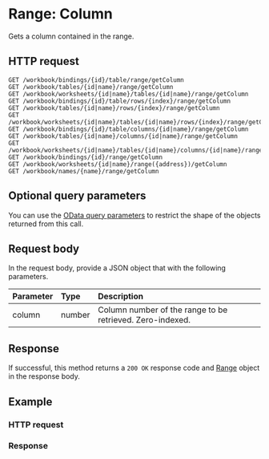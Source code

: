 # Range: Column

Gets a column contained in the range.
## HTTP request
```http
GET /workbook/bindings/{id}/table/range/getColumn
GET /workbook/tables/{id|name}/range/getColumn
GET /workbook/worksheets/{id|name}/tables/{id|name}/range/getColumn
GET /workbook/bindings/{id}/table/rows/{index}/range/getColumn
GET /workbook/tables/{id|name}/rows/{index}/range/getColumn
GET /workbook/worksheets/{id|name}/tables/{id|name}/rows/{index}/range/getColumn
GET /workbook/bindings/{id}/table/columns/{id|name}/range/getColumn
GET /workbook/tables/{id|name}/columns/{id|name}/range/getColumn
GET /workbook/worksheets/{id|name}/tables/{id|name}/columns/{id|name}/range/getColumn
GET /workbook/bindings/{id}/range/getColumn
GET /workbook/worksheets/{id|name}/range({address})/getColumn
GET /workbook/names/{name}/range/getColumn
```
## Optional query parameters
You can use the [OData query parameters](odata-optional-query-parameters.md) to restrict the shape of the objects returned from this call.

## Request body
In the request body, provide a JSON object that with the following parameters.

| Parameter	   | Type	|Description|
|:---------------|:--------|:-----------|
|column|number|Column number of the range to be retrieved. Zero-indexed.|

## Response
If successful, this method returns a `200 OK` response code and [Range](../resources/range.md) object in the response body.
## Example
### HTTP request
### Response
